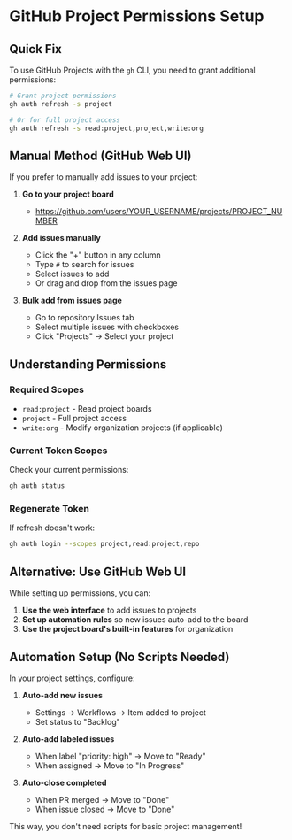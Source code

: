 # GitHub Project Permissions Setup

## Quick Fix

To use GitHub Projects with the `gh` CLI, you need to grant additional permissions:

```bash
# Grant project permissions
gh auth refresh -s project

# Or for full project access
gh auth refresh -s read:project,project,write:org
```

## Manual Method (GitHub Web UI)

If you prefer to manually add issues to your project:

1. **Go to your project board**
   - https://github.com/users/YOUR_USERNAME/projects/PROJECT_NUMBER

2. **Add issues manually**
   - Click the "+" button in any column
   - Type `#` to search for issues
   - Select issues to add
   - Or drag and drop from the issues page

3. **Bulk add from issues page**
   - Go to repository Issues tab
   - Select multiple issues with checkboxes
   - Click "Projects" → Select your project

## Understanding Permissions

### Required Scopes
- `read:project` - Read project boards
- `project` - Full project access
- `write:org` - Modify organization projects (if applicable)

### Current Token Scopes
Check your current permissions:
```bash
gh auth status
```

### Regenerate Token
If refresh doesn't work:
```bash
gh auth login --scopes project,read:project,repo
```

## Alternative: Use GitHub Web UI

While setting up permissions, you can:

1. **Use the web interface** to add issues to projects
2. **Set up automation rules** so new issues auto-add to the board
3. **Use the project board's built-in features** for organization

## Automation Setup (No Scripts Needed)

In your project settings, configure:

1. **Auto-add new issues**
   - Settings → Workflows → Item added to project
   - Set status to "Backlog"

2. **Auto-add labeled issues**
   - When label "priority: high" → Move to "Ready"
   - When assigned → Move to "In Progress"

3. **Auto-close completed**
   - When PR merged → Move to "Done"
   - When issue closed → Move to "Done"

This way, you don't need scripts for basic project management!